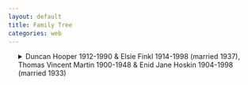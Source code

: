 ```yaml
---
layout: default
title: Family Tree
categories: web
---
```


<style>
details {
  margin-left: 20px; /* Adjust the value as needed */
}

details details {
  margin-left: 40px; /* Adjust the value as needed */
}

details details details {
  margin-left: 60px; /* Adjust the value as needed */
}

/* Ensure images within details have the same indent */
details img {
  margin-left: 20px; /* Adjust the value as needed */
}

details details img {
  margin-left: 40px; /* Adjust the value as needed */
}

details details details img {
  margin-left: 60px; /* Adjust the value as needed */
}

/* Continue this pattern for deeper nesting levels if necessary */
</style>

<details>
  <summary>Duncan Hooper 1912-1990 & Elsie Finkl 1914-1998 (married 1937), Thomas Vincent Martin 1900-1948 & Enid Jane Hoskin 1904-1998 (married 1933)</summary>
  
  <details>
    <summary>Christine Hooper 1938- & Brian Snape 1936- (married 2024)</summary>
    
    <details>
      <summary>Cathy Martin 1966- & Mike Addison 1964- (married 1998)</summary>
      <ul>
        <li>Addison/Martin child</li>
        <li>Addison/Martin child</li>
      </ul>
      <img src="/assets/3.jpg" alt="Image 3">
    </details>
    
    <details>
      <summary>Paul Martin 1970- & Flur Shelley 19XX- (married 2005)</summary>
      <ul>
        <li>Martin/Shelley child</li>
        <li>Martin/Shelley child</li>
      </ul>
      <img src="/assets/1.jpg" alt="Image 1">
    </details>
    
    <details>
      <summary>Jen Martin 1972- & Chris Morgan (married 2020)</summary>
      <ul>
        <li>Savage/Martin child</li>
      </ul>
      <img src="/assets/2.jpg" alt="Image 2">
    </details>
  </details>
</details>